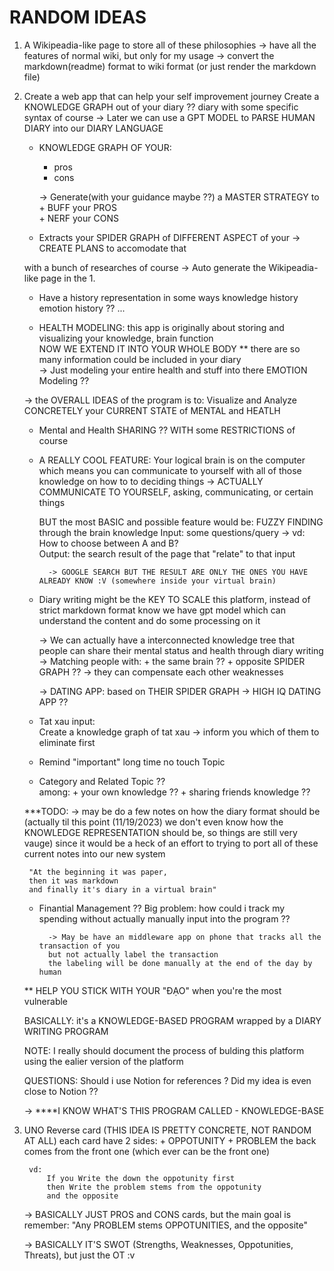 # RANDOM IDEAS 
1. A Wikipeadia-like page to store all of these philosophies 
    -> have all the features of normal wiki, but only for my usage 
    -> convert the markdown(readme) format to wiki format (or just render the markdown file) 

2. Create a web app that can help your self improvement journey 
    Create a KNOWLEDGE GRAPH out of your diary ?? 
        diary with some specific syntax of course 
        -> Later we can use a GPT MODEL to PARSE HUMAN DIARY into our DIARY LANGUAGE  

    + KNOWLEDGE GRAPH OF YOUR: 
        + pros 
        + cons   

        -> Generate(with your guidance maybe ??) a MASTER STRATEGY to 
            + BUFF your PROS  
            + NERF your CONS

    + Extracts your SPIDER GRAPH of DIFFERENT ASPECT of your
        -> CREATE PLANS to accomodate that 

    with a bunch of researches of course 
    -> Auto generate the Wikipeadia-like page in the 1.

    + Have a history representation in some ways
        knowledge history 
        emotion history ?? 
        ...  

    + HEALTH MODELING: 
        this app is originally about storing and visualizing your knowledge, brain function  
        NOW WE EXTEND IT INTO YOUR WHOLE BODY 
        ** there are so many information could be included in your diary   
        -> Just modeling your entire health and stuff into there 
        EMOTION Modeling ?? 

    -> the OVERALL IDEAS of the program is to: 
        Visualize and Analyze CONCRETELY 
        your CURRENT STATE of MENTAL and HEATLH 

    + Mental and Health SHARING ?? 
        WITH some RESTRICTIONS of course 

    + A REALLY COOL FEATURE: 
        Your logical brain is on the computer 
        which means you can communicate to yourself with all of those knowledge on how to to deciding things 
        -> ACTUALLY COMMUNICATE TO YOURSELF, asking, communicating, or certain things

        BUT the most BASIC and possible feature would be: 
            FUZZY FINDING through the brain knowledge 
            Input: some questions/query -> vd: How to choose between A and B?   
            Output: the search result of the page that "relate" to that input  
            
            -> GOOGLE SEARCH BUT THE RESULT ARE ONLY THE ONES YOU HAVE ALREADY KNOW :V (somewhere inside your virtual brain)

    + Diary writing might be the KEY TO SCALE this platform, 
        instead of strict markdown format 
        know we have gpt model which can understand the content and do some processing on it 

        -> We can actually have a interconnected knowledge tree that people can share their mental status and health through diary writing 
        -> Matching people with:
                + the same brain ?? 
                + opposite SPIDER GRAPH ?? 
                -> they can compensate each other weaknesses 

        -> DATING APP: 
            based on THEIR SPIDER GRAPH 
            -> HIGH IQ DATING APP ?? 

    + Tat xau input:  
        Create a knowledge graph of tat xau 
            -> inform you which of them to eliminate first 

    + Remind "important" long time no touch Topic 

    + Category and Related Topic ??  
        among: 
            + your own knowledge ?? 
            + sharing friends knowledge ?? 

    ***TODO: 
        -> may be do a few notes on how the diary format should be 
        (actually til this point (11/19/2023) we don't even know how the KNOWLEDGE REPRESENTATION should be,
        so things are still very vauge)
        since it would be a heck of an effort to trying to port all of these current notes into our new system 

        "At the beginning it was paper, 
        then it was markdown 
        and finally it's diary in a virtual brain"

    + Finantial Management ?? 
        Big problem: 
            how could i track my spending without actually manually input into the program ?? 

            -> May be have an middleware app on phone that tracks all the transaction of you 
            but not actually label the transaction 
            the labeling will be done manually at the end of the day by human 

    ** HELP YOU STICK WITH YOUR "ĐẠO" when you're the most vulnerable 

    BASICALLY: 
        it's a KNOWLEDGE-BASED PROGRAM wrapped by a DIARY WRITING PROGRAM 

    NOTE: 
        I really should document the process of bulding this platform using the ealier version of the platform 

    QUESTIONS: 
        Should i use Notion for references ? 
        Did my idea is even close to Notion ?? 

    -> ****I KNOW WHAT'S THIS PROGRAM CALLED - KNOWLEDGE-BASE    


3. UNO Reverse card (THIS IDEA IS PRETTY CONCRETE, NOT RANDOM AT ALL)
    each card have 2 sides: 
        + OPPOTUNITY 
        + PROBLEM 
        the back comes from the front one (which ever can be the front one) 

        vd: 
            If you Write the down the oppotunity first  
            then Write the problem stems from the oppotunity 
            and the opposite 
        
    -> BASICALLY JUST PROS and CONS cards, 
        but the main goal is remember: 
            "Any PROBLEM stems OPPOTUNITIES, and the opposite"

    -> BASICALLY IT'S SWOT (Strengths, Weaknesses, Oppotunities, Threats), but just the OT :v
